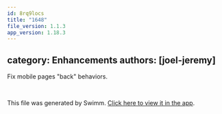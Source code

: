 ```yaml
---
id: 8rq9locs
title: "1648"
file_version: 1.1.3
app_version: 1.18.3
---
```


## category: Enhancements authors: \[joel-jeremy\]

Fix mobile pages "back" behaviors.

<br/>

This file was generated by Swimm. [Click here to view it in the app](https://app.swimm.io/repos/Z2l0aHViJTNBJTNBYWN0dWFsJTNBJTNBc2FuanBhcmVlaw==/docs/8rq9locs).
